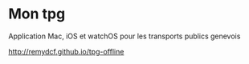 # Mon tpg
Application Mac, iOS et watchOS pour les transports publics genevois

http://remydcf.github.io/tpg-offline
